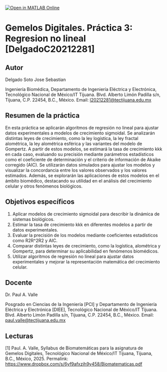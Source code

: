[![Open in MATLAB Online](https://www.mathworks.com/images/responsive/global/open-in-matlab-online.svg)](https://matlab.mathworks.com/open/github/v1?repo=SebastianDelgadoS/Gemelos-Digitales-Leyes-de-crecimiento-exponencial-C20212281_DelgadoSoto)
# Gemelos Digitales. Práctica 3: Regresion no lineal [DelgadoC20212281]

## Autor
Delgado Soto Jose Sebastian

Ingeniería Biomédica, Departamento de Ingeniería Eléctrica y Electrónica, Tecnológico Nacional de México/IT Tijuana. Blvd. Alberto Limón Padilla s/n, Tijuana, C.P. 22454, B.C., México. Email: l20212281@tectijuana.edu.mx

## Resumen de la práctica

En esta práctica se aplicarán algoritmos de regresión no lineal para ajustar datos experimentales a modelos de crecimiento sigmoidal. Se analizarán distintas leyes de crecimiento, como la ley logística, la ley fractal alométrica, la ley alométrica esférica y las variantes del modelo de Gompertz. A partir de estos modelos, se estimará la tasa de crecimiento kkk en cada caso, evaluando su precisión mediante parámetros estadísticos como el coeficiente de determinación  y el criterio de información de Akaike corregido (AIC).
Se utilizarán datos simulados para ajustar los modelos y visualizar la concordancia entre los valores observados y los valores estimados. Además, se explorarán las aplicaciones de estos modelos en el ámbito biomédico, destacando su utilidad en el análisis del crecimiento celular y otros fenómenos biológicos.

## Objetivos específicos
1. Aplicar modelos de crecimiento sigmoidal para describir la dinámica de sistemas biológicos.
2. Estimar la tasa de crecimiento kkk en diferentes modelos a partir de datos experimentales.
3. Evaluar la precisión de los modelos mediante coeficientes estadísticos como R2R^2R2 y AIC.
4. Comparar distintas leyes de crecimiento, como la logística, alométrica y Gompertz, para determinar su aplicabilidad en fenómenos biomédicos.
5. Utilizar algoritmos de regresión no lineal para ajustar datos experimentales y mejorar la representación matemática del crecimiento celular.

## Docente
Dr. Paul A. Valle

Posgrado en Ciencias de la Ingeniería [PCI] y Departamento de Ingeniería Eléctrica y Electrónica [DIEE], Tecnológico Nacional de México/IT Tijuana. Blvd. Alberto Limón Padilla s/n, Tijuana, C.P. 22454, B.C., México. Email: paul.valle@tectijuana.edu.mx

## Lecturas
[1] Paul. A. Valle, Syllabus de Biomatemáticas para la asignatura de Gemelos Digitales, Tecnológico Nacional de México/IT Tijuana, Tijuana, B.C., México, 2025. Permalink: https://www.dropbox.com/s/6yf9afxzih9y458/Biomatematicas.pdf

